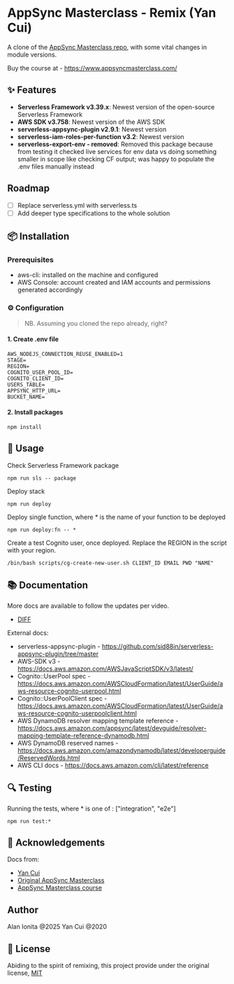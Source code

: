 # AppSync Masterclass - Remix (Yan Cui)

A clone of the [AppSync Masterclass repo](https://github.com/theburningmonk/appsyncmasterclass-backend), with some vital changes in module versions. 

Buy the course at - https://www.appsyncmasterclass.com/

## ✨ Features

- **Serverless Framework v3.39.x**: Newest version of the open-source Serverless Framework
- **AWS SDK v3.758**: Newest version of the AWS SDK
- **serverless-appsync-plugin v2.9.1**: Newest version 
- **serverless-iam-roles-per-function v3.2**: Newest version 
- **serverless-export-env - removed**: Removed this package because from testing it checked live services for env data vs doing something smaller in scope like checking CF output; was happy to populate the .env files manually instead

## Roadmap

- [ ] Replace serverless.yml with serverless.ts
- [ ] Add deeper type specifications to the whole solution

## 📦 Installation

### Prerequisites
- aws-cli: installed on the machine and configured
- AWS Console: account created and IAM accounts and permissions generated accordingly

### ⚙️ Configuration

> NB. Assuming you cloned the repo already, right?

#### 1. Create .env file 

```
AWS_NODEJS_CONNECTION_REUSE_ENABLED=1
STAGE=
REGION=
COGNITO_USER_POOL_ID=
COGNITO_CLIENT_ID=
USERS_TABLE=
APPSYNC_HTTP_URL=
BUCKET_NAME=
```

#### 2. Install packages

```
npm install
```

## 🚀 Usage

Check Serverless Framework package

```
npm run sls -- package
```

Deploy stack

```
npm run deploy
```

Deploy single function, where * is the name of your function to be deployed

```
npm run deploy:fn -- *

```

Create a test Cognito user, once deployed. Replace the REGION in the script with your region.

```
/bin/bash scripts/cg-create-new-user.sh CLIENT_ID EMAIL PWD "NAME"
```

## 📚 Documentation

More docs are available to follow the updates per video. 

- [DIFF](./docs/DIFF.md)


External docs:
- serverless-appsync-plugin - https://github.com/sid88in/serverless-appsync-plugin/tree/master
- AWS-SDK v3 - https://docs.aws.amazon.com/AWSJavaScriptSDK/v3/latest/
- Cognito::UserPool spec - https://docs.aws.amazon.com/AWSCloudFormation/latest/UserGuide/aws-resource-cognito-userpool.html
- Cognito::UserPoolClient spec - https://docs.aws.amazon.com/AWSCloudFormation/latest/UserGuide/aws-resource-cognito-userpoolclient.html
- AWS DynamoDB resolver mapping template reference - https://docs.aws.amazon.com/appsync/latest/devguide/resolver-mapping-template-reference-dynamodb.html
- AWS DynamoDB reserved names - https://docs.aws.amazon.com/amazondynamodb/latest/developerguide/ReservedWords.html
- AWS CLI docs - https://docs.aws.amazon.com/cli/latest/reference

## 🔍 Testing

Running the tests, where * is one of : ["integration", "e2e"]

```
npm run test:*

```

## 🙏 Acknowledgements

Docs from:
- [Yan Cui](https://github.com/theburningmonk)
- [Original AppSync Masterclass](https://github.com/theburningmonk/appsyncmasterclass-backend)
- [AppSync Masterclass course](https://www.appsyncmasterclass.com/)

## Author

Alan Ionita @2025
Yan Cui @2020

## 📜 License

Abiding to the spirit of remixing, this project provide under the original license, [MIT](https://github.com/theburningmonk/appsyncmasterclass-backend?tab=MIT-1-ov-file#readme)

